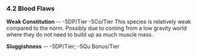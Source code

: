 ### 4.2 Blood Flaws

**Weak Constitution** -- -5DP/Tier -5Co/Tier This species is relatively weak 
compared to the norm. Possibly due to coming from a low gravity world where 
they do not need to build up as much muscle mass.

**Sluggishness** -- -5DP/Tier; -5Qu Bonus/Tier

